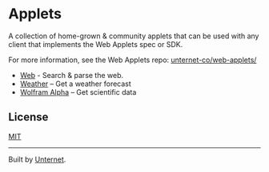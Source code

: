 # Applets

A collection of home-grown & community applets that can be used with any client that implements the Web Applets spec or SDK.

For more information, see the Web Applets repo: [unternet-co/web-applets/](https://github.com/unternet-co/web-applets/)

- [Web](./applets/web/README.md) - Search & parse the web.
- [Weather](./applets/weather/README.md) – Get a weather forecast
- [Wolfram Alpha](./applets/wolfram-alpha/README.md) – Get scientific data

## License

[MIT](./LICENSE.md)

---

Built by [Unternet](https://unternet.co).
